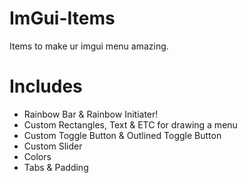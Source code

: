 # ImGui-Items
Items to make ur imgui menu amazing.

# Includes

- Rainbow Bar & Rainbow Initiater!
- Custom Rectangles, Text & ETC for drawing a menu
- Custom Toggle Button & Outlined Toggle Button
- Custom Slider
- Colors
- Tabs & Padding
